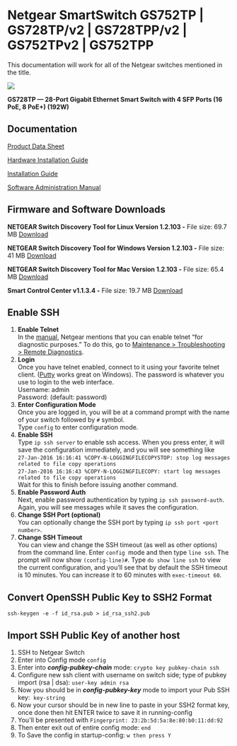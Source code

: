 # Netgear SmartSwitch GS752TP | GS728TP/v2 | GS728TPP/v2 | GS752TPv2 | GS752TPP

This documentation will work for all of the Netgear switches mentioned in the title.

![](https://www.netgear.com/images/support/Switches/SmartManagedSwitches/GS728TP.png)

**GS728TP — 28-Port Gigabit Ethernet Smart Switch with 4 SFP Ports (16 PoE, 8 PoE+) (192W)**

## **Documentation**

[Product Data Sheet](https://www.downloads.netgear.com/files/GDC/datasheet/en/GS516TP-GS728TP-GS728TPP-GS752TP.pdf)

[Hardware Installation Guide](https://www.downloads.netgear.com/files/GDC/GS728TP/GS728TP_TPP_752TP_HIG_18Dec2012.pdf)

[Installation Guide](https://www.downloads.netgear.com/files/GDC/GS728TP/GS728-52TP-TPP_IG_20Dec2012.pdf)

[Software Administration Manual](https://www.downloads.netgear.com/files/GDC/GS728TP/GS752TP_GS728TP_GS728TPP_SWA_3Dec2013.pdf)

## **Firmware and Software Downloads**

**NETGEAR Switch Discovery Tool for Linux Version 1.2.103 -** File size: 69.7 MB [Download](https://www.downloads.netgear.com/files/GDC/NSDT/NETGEAR_Switch_Discovery_Tool_Linux-V1.2.103.zip)

**NETGEAR Switch Discovery Tool for Windows Version 1.2.103 -** File size: 41 MB [Download](https://www.downloads.netgear.com/files/GDC/NSDT/NETGEAR_Switch_Discovery_Tool_Windows-V1.2.103.zip)

**NETGEAR Switch Discovery Tool for Mac Version 1.2.103 -** File size: 65.4 MB [Download](https://www.downloads.netgear.com/files/GDC/NSDT/NETGEAR_Switch_Discovery_Tool_macOS-V1.2.103.zip)

**Smart Control Center v1.1.3.4 -** File size: 19.7 MB [Download](https://www.downloads.netgear.com/files/GDC/S3300/SCC-Release-V1.1.3.4.exe)

## Enable SSH

1.  **Enable Telnet**  
    In the [manual](http://www.downloads.netgear.com/files/GDC/GS728TP/GS752TP_GS728TP_GS728TPP_SWA_3Dec2013.pdf), Netgear mentions that you can enable telnet “for diagnostic purposes.” To do this, go to [Maintenance > Troubleshooting > Remote Diagnostics](http://blog.hansguthrie.com/wp-content/uploads/2016/01/telnet.png).
2.  **Login**  
    Once you have telnet enabled, connect to it using your favorite telnet client. ([Putty](http://www.putty.org/) works great on Windows). The password is whatever you use to login to the web interface.  
    Username: admin  
    Password: <web interface password> (default: password)
3.  **Enter Configuration Mode**  
    Once you are logged in, you will be at a command prompt with the name of your switch followed by `#` symbol.  
    Type `config` to enter configuration mode.
4.  **Enable SSH**  
    Type `ip ssh server` to enable ssh access. When you press enter, it will save the configuration immediately, and you will see something like  
    `27-Jan-2016 16:16:41 %COPY-N-LOGGINGFILECOPYSTOP: stop log messages related to file copy operations`  
    `27-Jan-2016 16:16:43 %COPY-N-LOGGINGFILECOPY: start log messages related to file copy operations`  
    Wait for this to finish before issuing another command.
5.  **Enable Password Auth**  
    Next, enable password authentication by typing `ip ssh password-auth`. Again, you will see messages while it saves the configuration.
6.  **Change SSH Port (optional)**  
    You can optionally change the SSH port by typing `ip ssh port <port number>`.
7.  **Change SSH Timeout**  
    You can view and change the SSH timeout (as well as other options) from the command line. Enter `config `mode and then type `line ssh`. The prompt will now show `(config-line)#`. Type `do show line ssh` to view the current configuration, and you’ll see that by default the SSH timeout is 10 minutes. You can increase it to 60 minutes with `exec-timeout 60`.

## Convert OpenSSH Public Key to SSH2 Format

```plaintext
ssh-keygen -e -f id_rsa.pub > id_rsa_ssh2.pub
```

## Import SSH Public Key of another host

1.  SSH to Netgear Switch
2.  Enter into Config mode `config`
3.  Enter into ***config-pubkey-chain*** mode: `crypto key pubkey-chain ssh`
4.  Configure new ssh client with username on switch side; type of pubkey import (rsa | dsa): `user-key admin rsa`
5.  Now you should be in ***config-pubkey-key*** mode to import your Pub SSH key:  `key-string`
6.  Now your cursor should be in new line to paste in your SSH2 format key, once done then hit ENTER twice to save it in running-config
7.  You'll be presented with `Fingerprint: 23:2b:5d:5a:8e:80:b0:11:dd:92`
8.  Then enter exit out of entire config mode: `end`
9.  To Save the config in startup-config: `w then press Y`
